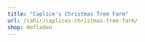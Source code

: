 ```yaml
---
title: "Caplice's Christmas Tree Farm"
url: /cahir/caplices-christmas-tree-farm/
shop: Hofladen
---
```

